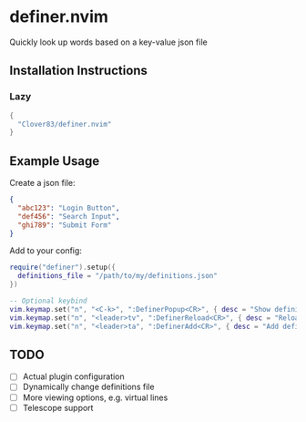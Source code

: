 # definer.nvim
Quickly look up words based on a key-value json file

## Installation Instructions
### Lazy
```lua
{
  "Clover83/definer.nvim"
}

```

## Example Usage 
Create a json file:
```json
{
  "abc123": "Login Button",
  "def456": "Search Input",
  "ghi789": "Submit Form"
}
```

Add to your config:
```lua
require("definer").setup({
  definitions_file = "/path/to/my/definitions.json"
})

-- Optional keybind
vim.keymap.set("n", "<C-k>", ":DefinerPopup<CR>", { desc = "Show definition popup" })
vim.keymap.set("n", "<leader>tv", ":DefinerReload<CR>", { desc = "Reload definitions file" })
vim.keymap.set("n", "<leader>ta", ":DefinerAdd<CR>", { desc = "Add definiton for word under cursor" })
```


## TODO
- [ ] Actual plugin configuration
- [ ] Dynamically change definitions file
- [ ] More viewing options, e.g. virtual lines
- [ ] Telescope support
